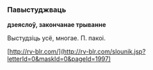 ### Павыстуджваць
**дзеяслоў, закончанае трыванне**

Выстудзіць усё, многае. П. пакоі.

<a rel="author">[http://rv-blr.com/](http://rv-blr.com/slounik.jsp?letterId=0&maskId=0&pageId=1997)</a>
